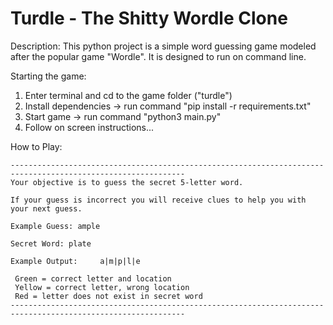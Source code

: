 # Turdle - The Shitty Wordle Clone

Description: This python project is a simple word guessing game modeled after the popular game "Wordle". It is designed to run on command line.

Starting the game:

1. Enter terminal and cd to the game folder ("turdle")
2. Install dependencies -> run command "pip install -r requirements.txt"
2. Start game -> run command "python3 main.py"
3. Follow on screen instructions...

How to Play:

    -------------------------------------------------------------------------------------------------------------
    Your objective is to guess the secret 5-letter word.

    If your guess is incorrect you will receive clues to help you with your next guess.

    Example Guess: ample

    Secret Word: plate

    Example Output:     a|m|p|l|e
    
     Green = correct letter and location
     Yellow = correct letter, wrong location
     Red = letter does not exist in secret word
    -------------------------------------------------------------------------------------------------------------


